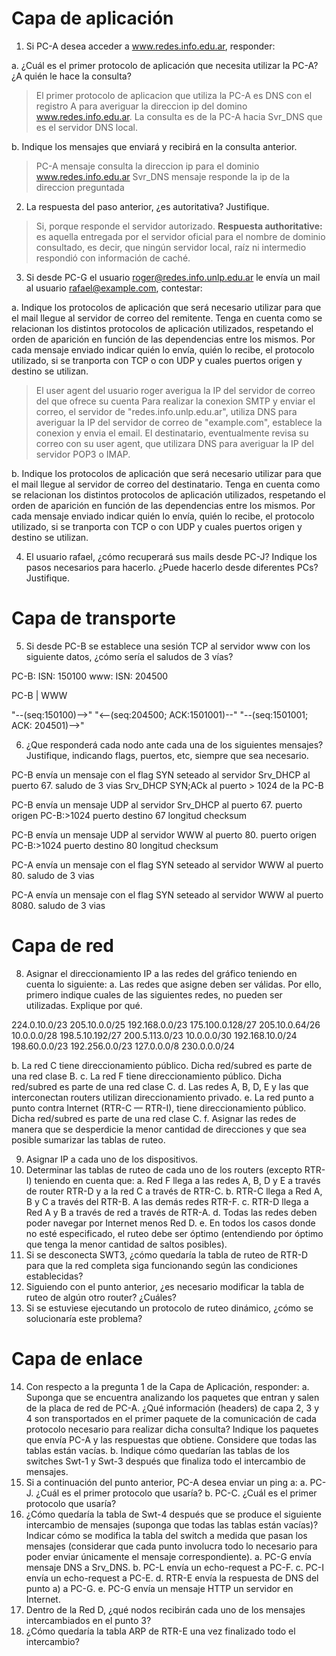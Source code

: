 # Capa de aplicación

1. Si PC-A desea acceder a www.redes.info.edu.ar, responder:

a. ¿Cuál es el primer protocolo de aplicación que necesita utilizar la PC-A? ¿A quién le hace la consulta?

  > El primer protocolo de aplicacion que utiliza la PC-A es DNS con el registro A para averiguar la direccion
  > ip del domino www.redes.info.edu.ar. La consulta es de la PC-A hacia Svr_DNS que es el servidor DNS local.

b. Indique los mensajes que enviará y recibirá en la consulta anterior.

  > PC-A mensaje consulta la direccion ip para el dominio www.redes.info.edu.ar
  > Svr_DNS mensaje responde la ip de la direccion preguntada

2. La respuesta del paso anterior, ¿es autoritativa? Justifique.

  > Si, porque responde el servidor autorizado.
      **Respuesta authoritative:** es aquella entregada por el servidor oficial
      para el nombre de dominio consultado, es decir, que ningún servidor local,
      raíz ni intermedio respondió con información de caché.

3. Si desde PC-G el usuario roger@redes.info.unlp.edu.ar le envía un mail al usuario rafael@example.com,
contestar:

a. Indique los protocolos de aplicación que será necesario utilizar para que el mail llegue al servidor
de correo del remitente. Tenga en cuenta como se relacionan los distintos protocolos de aplicación
utilizados, respetando el orden de aparición en función de las dependencias entre los mismos. Por
cada mensaje enviado indicar quién lo envía, quién lo recibe, el protocolo utilizado, si se tranporta
con TCP o con UDP y cuales puertos origen y destino se utilizan.

> El user agent del usuario roger averigua la IP del servidor de correo del que ofrece su cuenta
> Para realizar la conexion SMTP y enviar el correo, el servidor de "redes.info.unlp.edu.ar", utiliza
> DNS para averiguar la IP del servidor de correo de "example.com", establece la conexion y envia el
> email. El destinatario, eventualmente revisa su correo con su user agent, que utilizara DNS para
> averiguar la IP del servidor POP3 o IMAP.

b. Indique los protocolos de aplicación que será necesario utilizar para que el mail llegue al servidor de
correo del destinatario. Tenga en cuenta como se relacionan los distintos protocolos de aplicación
utilizados, respetando el orden de aparición en función de las dependencias entre los mismos. Por
cada mensaje enviado indicar quién lo envía, quién lo recibe, el protocolo utilizado, si se tranporta
con TCP o con UDP y cuales puertos origen y destino se utilizan.

4. El usuario rafael, ¿cómo recuperará sus mails desde PC-J? Indique los pasos necesarios para hacerlo.
¿Puede hacerlo desde diferentes PCs? Justifique.


# Capa de transporte

5. Si desde PC-B se establece una sesión TCP al servidor www con los siguiente datos, ¿cómo sería el
saludos de 3 vías?

  PC-B: ISN: 150100       www: ISN: 204500

  PC-B | WWW

  "--(seq:150100)-->"
  "<--(seq:204500; ACK:1501001)--"
  "--(seq:1501001; ACK: 204501)-->"

6. ¿Que responderá cada nodo ante cada una de los siguientes mensajes? Justifique, indicando flags,
puertos, etc, siempre que sea necesario.

PC-B envía un mensaje con el flag SYN seteado al servidor Srv_DHCP al puerto 67.
  saludo de 3 vias
  Srv_DHCP SYN;ACk al puerto > 1024 de la PC-B

PC-B envía un mensaje UDP al servidor Srv_DHCP al puerto 67.
  puerto origen PC-B:>1024
  puerto destino 67
  longitud
  checksum

PC-B envía un mensaje UDP al servidor WWW al puerto 80.
  puerto origen PC-B:>1024
  puerto destino 80
  longitud
  checksum

PC-A envía un mensaje con el flag SYN seteado al servidor WWW al puerto 80.
  saludo de 3 vias

PC-A envía un mensaje con el flag SYN seteado al servidor WWW al puerto 8080.
  saludo de 3 vias


# Capa de red

8. Asignar el direccionamiento IP a las redes del gráfico teniendo en cuenta lo siguiente:
a. Las redes que asigne deben ser válidas. Por ello, primero indique cuales de las siguientes redes, no
pueden ser utilizadas. Explique por qué.

224.0.10.0/23   205.10.0.0/25   192.168.0.0/23  175.100.0.128/27
205.10.0.64/26  10.0.0.0/28   198.5.10.192/27   200.5.113.0/23
10.0.0.0/30   192.168.10.0/24   198.60.0.0/23   192.256.0.0/23
127.0.0.0/8   230.0.0.0/24

b. La red C tiene direccionamiento público. Dicha red/subred es parte de una red clase B.
c. La red F tiene direccionamiento público. Dicha red/subred es parte de una red clase C.
d. Las redes A, B, D, E y las que interconectan routers utilizan direccionamiento privado.
e. La red punto a punto contra Internet (RTR-C — RTR-I), tiene direccionamiento público. Dicha red/subred
es parte de una red clase C.
f. Asignar las redes de manera que se desperdicie la menor cantidad de direcciones y que sea posible
sumarizar las tablas de ruteo.

9. Asignar IP a cada uno de los dispositivos.
10. Determinar las tablas de ruteo de cada uno de los routers (excepto RTR-I) teniendo en cuenta que:
a. Red F llega a las redes A, B, D y E a través de router RTR-D y a la red C a través de RTR-C.
b. RTR-C llega a Red A, B y C a través del RTR-B. A las demás redes RTR-F.
c. RTR-D llega a Red A y B a través de red a través de RTR-A.
d. Todas las redes deben poder navegar por Internet menos Red D.
e. En todos los casos donde no esté especificado, el ruteo debe ser óptimo (entendiendo por óptimo
que tenga la menor cantidad de saltos posibles).
11. Si se desconecta SWT3, ¿cómo quedaría la tabla de ruteo de RTR-D para que la red completa siga
funcionando según las condiciones establecidas?
12. Siguiendo con el punto anterior, ¿es necesario modificar la tabla de ruteo de algún otro router? ¿Cuáles?
13. Si se estuviese ejecutando un protocolo de ruteo dinámico, ¿cómo se solucionaría este problema?


# Capa de enlace
14. Con respecto a la pregunta 1 de la Capa de Aplicación, responder:
a. Suponga que se encuentra analizando los paquetes que entran y salen de la placa de red de PC-A.
¿Qué información (headers) de capa 2, 3 y 4 son transportados en el primer paquete de la comunicación
de cada protocolo necesario para realizar dicha consulta? Indique los paquetes que envía
PC-A y las respuestas que obtiene. Considere que todas las tablas están vacías.
b. Indique cómo quedarían las tablas de los switches Swt-1 y Swt-3 después que finaliza todo el intercambio
de mensajes.
15. Si a continuación del punto anterior, PC-A desea enviar un ping a:
a. PC-J. ¿Cuál es el primer protocolo que usaría?
b. PC-C. ¿Cuál es el primer protocolo que usaría?
16. ¿Cómo quedaría la tabla de Swt-4 después que se produce el siguiente intercambio de mensajes (suponga
que todas las tablas están vacías)? Indicar cómo se modifica la tabla del switch a medida que
pasan los mensajes (considerar que cada punto involucra todo lo necesario para poder enviar únicamente
el mensaje correspondiente).
a. PC-G envía mensaje DNS a Srv_DNS.
b. PC-L envía un echo-request a PC-F.
c. PC-I envía un echo-request a PC-E.
d. RTR-E envía la respuesta de DNS del punto a) a PC-G.
e. PC-G envía un mensaje HTTP un servidor en Internet.
17. Dentro de la Red D, ¿qué nodos recibirán cada uno de los mensajes intercambiados en el punto 3?
18. ¿Cómo quedaría la tabla ARP de RTR-E una vez finalizado todo el intercambio?
